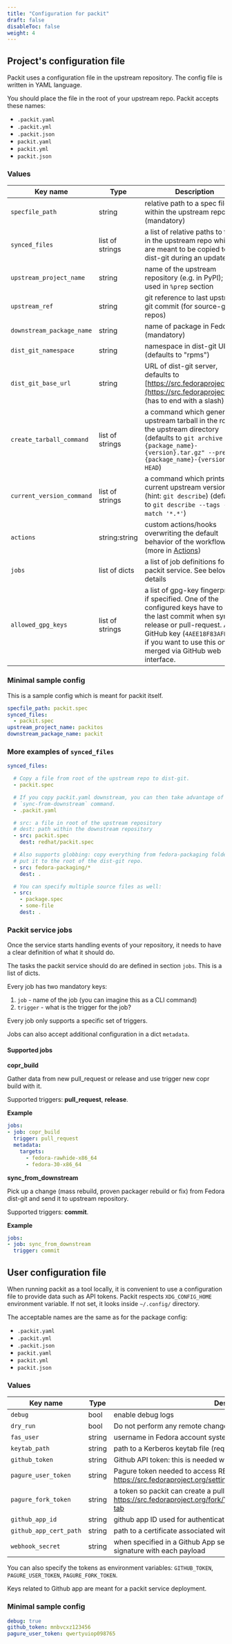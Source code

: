 ```yaml
---
title: "Configuration for packit"
draft: false
disableToc: false
weight: 4
---
```

## Project's configuration file

Packit uses a configuration file in the upstream repository. The config file is written in YAML language.

You should place the file in the root of your upstream repo. Packit accepts these names:

* `.packit.yaml`
* `.packit.yml`
* `.packit.json`
* `packit.yaml`
* `packit.yml`
* `packit.json`


### Values

 Key name                  | Type            | Description
---------------------------|-----------------|----------------------------------------------------------------------
 `specfile_path`           | string          | relative path to a spec file within the upstream repository (mandatory)
 `synced_files`            | list of strings | a list of relative paths to files in the upstream repo which are meant to be copied to dist-git during an update
 `upstream_project_name`   | string          | name of the upstream repository (e.g. in PyPI); this is used in `%prep` section
 `upstream_ref`            | string          | git reference to last upstream git commit (for source-git repos)
 `downstream_package_name` | string          | name of package in Fedora (mandatory)
 `dist_git_namespace`      | string          | namespace in dist-git URL (defaults to "rpms")
 `dist_git_base_url`       | string          | URL of dist-git server, defaults to [https://src.fedoraproject.org/](https://src.fedoraproject.org/) (has to end with a slash)
 `create_tarball_command`  | list of strings | a command which generates upstream tarball in the root of the upstream directory (defaults to `git archive -o "{package_name}-{version}.tar.gz" --prefix "{package_name}-{version}/" HEAD`)
 `current_version_command` | list of strings | a command which prints current upstream version (hint: `git describe`) (defaults to `git describe --tags --match '*.*'`)
 `actions`                 | string:string   | custom actions/hooks overwriting the default behavior of the workflow (more in [Actions](/docs/actions/))
 `jobs`                    | list of dicts   | a list of job definitions for packit service. See below for details
 `allowed_gpg_keys`        | list of strings | a list of gpg-key fingerprints; if specified. One of the configured keys have to sign the last commit when syncing release or pull-request. Add GitHub key (`4AEE18F83AFDEB23`) if you want to use this on code merged via GitHub web interface.


### Minimal sample config

This is a sample config which is meant for packit itself.

```yaml
specfile_path: packit.spec
synced_files:
  - packit.spec
upstream_project_name: packitos
downstream_package_name: packit
```

### More examples of `synced_files`

```yaml
synced_files:

  # Copy a file from root of the upstream repo to dist-git.
  - packit.spec

  # If you copy packit.yaml downstream, you can then take advantage of
  # `sync-from-downstream` command.
  - .packit.yaml

  # src: a file in root of the upstream repository
  # dest: path within the downstream repository
  - src: packit.spec
    dest: redhat/packit.spec

  # Also supports globbing: copy everything from fedora-packaging folder and
  # put it to the root of the dist-git repo.
  - src: fedora-packaging/*
    dest: .

  # You can specify multiple source files as well:
  - src:
    - package.spec
    - some-file
    dest: .
```

### Packit service jobs

Once the service starts handling events of your repository, it needs to have a clear definition of what it should do.

The tasks the packit service should do are defined in section `jobs`. This is a list of dicts.

Every job has two mandatory keys:

1. `job` - name of the job (you can imagine this as a CLI command)
2. `trigger` - what is the trigger for the job?

Every job only supports a specific set of triggers.

Jobs can also accept additional configuration in a dict `metadata`.


#### Supported jobs

**copr\_build**

Gather data from new pull_request or release and use trigger new copr build with it.

Supported triggers: **pull_request**, **release**.


**Example**

```yaml
jobs:
- job: copr_build
  trigger: pull_request
  metadata:
    targets:
      - fedora-rawhide-x86_64
      - fedora-30-x86_64

```


**sync\_from\_downstream**

Pick up a change (mass rebuild, proven packager rebuild or fix) from Fedora
dist-git and send it to upstream repository.

Supported triggers: **commit**.


**Example**

```yaml
jobs:
- job: sync_from_downstream
  trigger: commit
```


## User configuration file

When running packit as a tool locally, it is convenient to use a configuration
file to provide data such as API tokens. Packit respects `XDG_CONFIG_HOME`
environment variable. If not set, it looks inside `~/.config/` directory.

The acceptable names are the same as for the package config:

* `.packit.yaml`
* `.packit.yml`
* `.packit.json`
* `packit.yaml`
* `packit.yml`
* `packit.json`


### Values

 Key name                     | Type            | Description
------------------------------|-----------------|----------------------------------------------------------------------
 `debug`                      | bool            | enable debug logs
 `dry_run`                    | bool            | Do not perform any remote changes (pull requests or comments)
 `fas_user`                   | string          | username in Fedora account system (to perform kinit if needed)
 `keytab_path`                | string          | path to a Kerberos keytab file (requires `fas_user` to be set)
 `github_token`               | string          | Github API token: this is needed when packit interacts with Github API
 `pagure_user_token`          | string          | Pagure token needed to access REST API, get it at: https://src.fedoraproject.org/settings#nav-api-tab
 `pagure_fork_token`          | string          | a token so packit can create a pull request: https://src.fedoraproject.org/fork/YOU/rpms/PACKAGE/settings#apikeys-tab
 `github_app_id`              | string          | github app ID used for authentication
 `github_app_cert_path`       | string          | path to a certificate associated with a github app
 `webhook_secret`             | string          | when specified in a Github App settings, GitHub uses it to create a hash signature with each payload

You can also specify the tokens as environment variables: `GITHUB_TOKEN`, `PAGURE_USER_TOKEN`, `PAGURE_FORK_TOKEN`.

Keys related to Github app are meant for a packit service deployment.


### Minimal sample config

```yaml
debug: true
github_token: mnbvcxz123456
pagure_user_token: qwertyuiop098765
```
